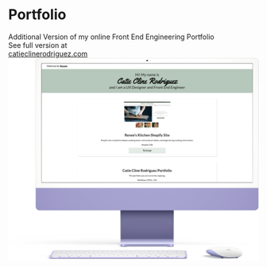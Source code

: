 # Portfolio

Additional Version of my online Front End Engineering Portfolio <br>
See full version at</br>
[catieclinerodriguez.com](https://catieclinerodriguez.com)</br>
[<img src="https://github.com/catierodriguez/Portfolio/blob/main/IMG/Portfolio%20Mockup.png?raw=true">](https://catieclinerodriguez.com)
